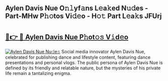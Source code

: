 ## Aylen Davis Nue O𝚗𝚕yf𝚊ns L𝚎a𝚔ed N𝚞𝚍es - Part-MHw P𝚑𝚘tos Vi𝚍𝚎o - H𝚘𝚝 Part L𝚎a𝚔s JFUrj

# <h2><a href="http://kfcbccs.oniu.top/?m=Aylen+Davis+Nue">🔗👉 🔴 Aylen Davis Nue P𝚑ot𝚘𝚜 V𝚒d𝚎o</a></h2>

[![Aylen Davis Nue Nu𝚍e𝚜](https://i.imgur.com/0qMVB7G.gif)](http://kfcbccs.oniu.top/?m=Aylen+Davis+Nue)
Social media innovator Aylen Davis Nue, celebrated for publishing dance and lifestyle content, featuring dance presentations and personal vlogs. The public persona of Aylen Davis Nue is defined by its friendly and relatable nature, but the mysteries of his private life remain a tantalizing enigma.  
